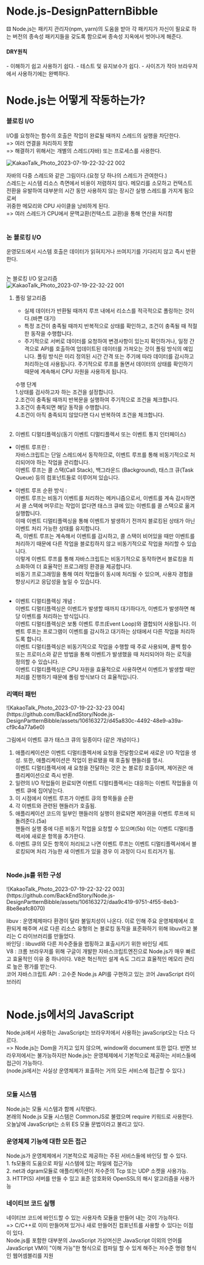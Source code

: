 # Node.js-DesignPatternBibble

⚄ Node.js는 패키지 관리자(npm, yarn)의 도움을 받아 각 패키지가 자신이 필요로 하는 버전의 종속성 패키지들을 갖도록 함으로써 종속성 지옥에서 벗어나게 해준다.<br>
<h4>DRY원칙</h4>
- 이해하기 쉽고 사용하기 쉽다.
- 테스트 및 유지보수가 쉽다.
- 사이즈가 작아 브라우저에서 사용하기에는 완벽하다.

<h1>Node.js는 어떻게 작동하는가?</h1>

<h3>블로킹 I/O</h3>
I/O를 요청하는 함수의 호출은 작업이 완료될 때까지 스레드의 실행을 차단한다.<br>
=> 여러 연결을 처리하지 못함<br>
=> 해결하기 위해서는 개별의 스레드(자바) 또는 프로세스를 사용한다.<br>

![KakaoTalk_Photo_2023-07-19-22-32-22 002](https://github.com/BackEndStory/Node.js-DesignPartternBibble/assets/106163272/435ce3c5-462a-4383-990e-452385c887ac)

자바의 다중 스레드와 같은 그림이다.(요청 당 하나의 스레드가 관여한다.)<br>
스레드는 시스템 리소스 측면에서 비용이 저렴하지 않다. 메모리를 소모하고 컨텍스트 전환을 유발하여 대부분의 시간 동안 사용하지 않는 장시간 실행 스레드를 가지게 됨으로써<br>
귀중한 메모리와 CPU 사이클을 낭비하게 된다.<br>
=> 여러 스레드가 CPU에서 문맥교환(컨텍스트 교환)을 통해 연산을 처리함<br><br>
<h3>논 블로킹 I/O</h3>
운영모드에서 시스템 호출은 데이터가 읽혀지거나 쓰여지기를 기다리지 않고 즉시 반환한다.<br><br>

논 블로킹 I/O 알고리즘<br>
![KakaoTalk_Photo_2023-07-19-22-32-22 001](https://github.com/BackEndStory/Node.js-DesignPartternBibble/assets/106163272/b792782f-dab8-49f6-8492-af1a72533315)



1. 폴링 알고리즘<br>
   - 실제 데이터가 반환될 때까지 루프 내에서 리소스를 적극적으로 폴링하는 것이다.(바쁜 대기)
   - 특정 조건이 충족될 때까지 반복적으로 상태를 확인하고, 조건이 충족될 때 적절한 동작을 수행합니다.
   - 주기적으로 서버로 데이터를 요청하여 변경사항이 있는지 확인하거나, 일정 간격으로 API를 호출하여 업데이트된 데이터를 가져오는 것이 폴링 방식의 예입니다. 폴링 방식은 미리 정의된 시간 간격 또는 주기에 따라 데이터를 감시하고 처리하는데 사용됩니다. 주기적으로 루프를 돌면서 데이터의 상태를 확인하기 때문에 계속해서 CPU 자원을 사용하게 됩니다.
  
   수행 단계<br>
   1.상태를 검사하고자 하는 조건을 설정합니다.<br>
   2.조건이 충족될 때까지 반복문을 실행하여 주기적으로 조건을 체크합니다.<br>
   3.조건이 충족되면 해당 동작을 수행합니다.<br>
   4.조건이 아직 충족되지 않았다면 다시 반복하여 조건을 체크합니다.<br><br>

   
2. 이벤트 디멀티플렉싱(동기 이벤트 디멀티플렉서 또는 이벤트 통지 인터페이스)<br>

   
  - 이벤트 루프란 : <br>
      자바스크립트는 단일 스레드에서 동작하므로, 이벤트 루프를 통해 비동기적으로 처리되어야 하는 작업을 관리합니다. <br>
      이벤트 루프는 콜 스택(Call Stack), 백그라운드 (Background), 태스크 큐(Task Queue) 등의 컴포넌트들로 이루어져 있습니다.<br>
  - 이벤트 루프 순환 방식 : <br>
     이벤트 루프는 비동기 이벤트를 처리하는 메커니즘으로서, 이벤트를 계속 감시하면서 콜 스택에 머무르는 작업이 없다면 태스크 큐에 있는 이벤트를 콜 스택으로 옮겨 실행합니다. <br>
  이때 이벤트 디멀티플렉싱을 통해 이벤트가 발생하기 전까지 블로킹된 상태가 아닌 이벤트 처리 가능한 상태를 유지합니다. <br>
  즉, 이벤트 루프는 계속해서 이벤트를 감시하고, 콜 스택이 비어있을 때만 이벤트를 처리하기 때문에 다른 작업을 블로킹하지 않고 비동기적으로 작업을 처리할 수 있습니다.<br>
이렇게 이벤트 루프를 통해 자바스크립트는 비동기적으로 동작하면서 블로킹을 최소화하여 더 효율적인 프로그래밍 환경을 제공합니다. <br>
비동기 프로그래밍을 통해 여러 작업들이 동시에 처리될 수 있으며, 사용자 경험을 향상시키고 응답성을 높일 수 있습니다.<br><br>



 - 이벤트 디멀티플렉싱 개념 : <br>
   이벤트 디멀티플렉싱은 이벤트가 발생할 때까지 대기하다가, 이벤트가 발생하면 해당 이벤트를 처리하는 방식입니다.<br>
이벤트 디멀티플렉싱은 보통 이벤트 루프(Event Loop)와 결합되어 사용됩니다. 이벤트 루프는 프로그램이 이벤트를 감시하고 대기하는 상태에서 다른 작업을 처리하도록 합니다.<br>
이벤트 디멀티플렉싱은 비동기적으로 작업을 수행할 때 주로 사용되며, 콜백 함수 또는 프로미스와 같은 방법을 통해 이벤트가 발생했을 때 처리되어야 하는 로직을 정의할 수 있습니다. <br>
이벤트 디멀티플렉싱은 CPU 자원을 효율적으로 사용하면서 이벤트가 발생할 때만 처리를 진행하기 때문에 폴링 방식보다 더 효율적입니다.<br>

<h3>리액터 패턴</h3>
![KakaoTalk_Photo_2023-07-19-22-32-23 004](https://github.com/BackEndStory/Node.js-DesignPartternBibble/assets/106163272/d45a830c-4492-48e9-a39a-cf9c4a77a6e0)

그림에서 이벤트 큐가 태스크 큐의 일종이다 (같은 개념이다.)<br>

1. 애플리케이션은 이벤트 디멀티플렉서에 요청을 전달함으로써 새로운 I/O 작업을 생성. 또한, 애플리케이션은 작업이 완료됐을 때 호출될 핸들러를 명시.<br>
   이벤트 디멀티플렉서에 새 요청을 전달하는 것은 논 블로킹 호출이며, 제어권은 애플리케이션으로 즉시 반환.<br>
2. 일련의 I/O 작업들이 완료되면 이벤트 디멀티플렉서는 대응하는 이벤트 작업들을 이벤트 큐에 집어넣는다.<br>
3. 이 시점에서 이벤트 루프가 이벤트 큐의 항목들을 순환<br>
4. 각 이벤트와 관련된 핸들러가 호출됨.<br>
5. 애플리케이션 코드의 일부인 핸들러의 실행이 완료되면 제어권을 이벤트 루프에 되돌려준다.(5a)<br>
   핸들러 실행 중에 다른 비동기 작업을 요청할 수 있으며(5b) 이는 이벤트 디멀티플렉서에 새로운 항목을 추가한다.<br>
6. 이벤트 큐의 모든 항목이 처리되고 나면 이벤트 루프는 이벤트 디멀티플렉서에서 블로킹되며 처리 가능한 새 이벤트가 있을 경우 이 과정이 다시 트리거가 됨.<br><br>

<h3>Node.js를 위한 구성</h3>
![KakaoTalk_Photo_2023-07-19-22-32-22 003](https://github.com/BackEndStory/Node.js-DesignPartternBibble/assets/106163272/daa9c419-9751-4f55-8eb3-8be8eafc8070)


libuv : 운영체제마다 환경이 달라 불일치성이 나온다. 이로 인해 주요 운영체제에서 호환되게 해주며 서로 다른 리소스 유형의 논 블로킹 동작을 표준화하기 위해 libuv라고 불리는 C 라이브러리를 만들었다.<br>
 바인딩 : libuvd와 다른 저수준들을 랩핑하고 표출시키기 위한 바인딩 세트<br>
 V8  : 크롬 브라우저를 위해 구글이 개발한 자바스크립트엔진으로 Node.js가 매우 빠르고 효율적인 이유 중 하나이다. V8은 혁신적인 설계 속도 그리고 효율적인 메모리 관리로 높은 평가를 받는다.<br>
 코어 자바스크립트 API : 고수준 Node.js API를 구현하고 있는 코어 JavaScript 라이브러리<br><br>

 <h1>Node.js에서의 JavaScript</h1>

Node.js에서 사용하는 JavaScript는 브라우저에서 사용하는 javaScript오는 다소 다르다.<br>
=> Node.js는 Dom을 가지고 있지 않으며, window와 document 또한 없다. 반면 브라우저에서는 불가능하지만 Node.js는 운영체제에서 기본적으로 제공하는 서비스들에 접근이 가능하다.<br>
(node.js에서는 사실상 운영체제가 표출하는 거의 모든 서비스에 접근할 수 있다.)<br><br>

<h3>모듈 시스템</h3>
Node.js는 모듈 시스템과 함께 시작됐다.<br>
본래의 Node.js 모듈 시스템은 CommonJS로 불렸으며 require 키워드로 사용한다.<br>
오늘날에 JavaScript는 소위 ES 모듈 문법이라고 불리고 있다.<br>

<h3>운영체제 기능에 대한 모든 접근</h3>
Node.js가 운영체제에서 기본적으로 제공하는 주된 서비스들에 바인딩 할 수 있다.<br>
1. fs모듈의 도움으로 파일 시스템에 있는 파일에 접근가능<br>
2. net과 dgram모듈로 애플리케이션이 저수준의 Tcp 또는 UDP 소켓을 사용가능.<br>
3. HTTP(S) 서버를 만들 수 있고 표준 암호화와 OpenSSL의 해시 알고리즘을 사용가능<br>

<h3>네이티브 코드 실행</h3>
네이티브 코드에 바인드할 수 있는 사용자측 모듈을 만들어 내는 것이 가능하다.<br>
=> C/C++로 이미 만들어져 있거나 새로 만들어진 컴포넌트를 사용할 수 있다는 이점이 있다.<br>
Node.js를 포함한 대부분의 JavaScript 가상머신은 JavaScript 이외의 언어를 JavaScript VM이 "이해 가능"한 형식으로 컴파일 할 수 있게 해주는 저수준 명령 형식인 웹어셈블리를 지원<br>




 
 




   

   
   










